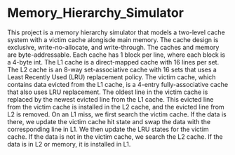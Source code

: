 # Memory_Hierarchy_Simulator

This project is a memory hierarchy simulator that models a two-level cache system with a victim cache alongisde main memory. The cache design is exclusive, write-no-allocate, and write-through. The caches and memory are byte-addressable. Each cache has 1 block per line, where each block is a 4-byte int. The L1 cache is a direct-mapped cache with 16 lines per set. The L2 cache is an 8-way set-associative cache with 16 sets that uses a Least Recently Used (LRU) replacement policy. The victim cache, which contains data evicted from the L1 cache, is a 4-entry fully-associative cache that also uses LRU replacement. The oldest line in the victim cache is replaced by the newest evicted line from the L1 cache. This evicted line from the victim cache is installed in the L2 cache, and the evicted line from L2 is removed. On an L1 miss, we first search the victim cache. If the data is there, we update the victim cache hit state and swap the data with the corresponding line in L1. We then update the LRU states for the victim cache. If the data is not in the victim cache, we search the L2 cache. If the data is in L2 or memory, it is installed in L1.
